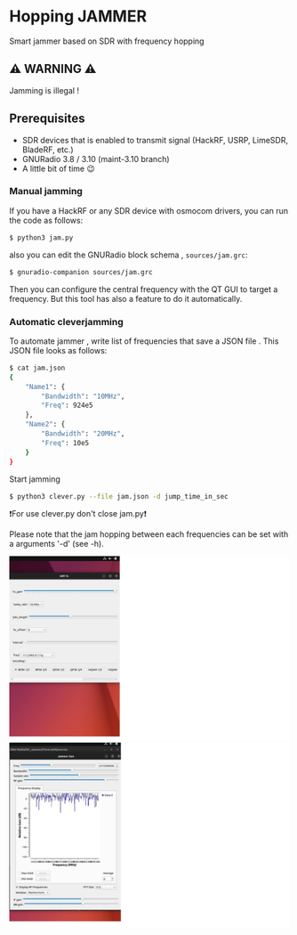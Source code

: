 # Hopping JAMMER
Smart jammer based on SDR with frequency hopping

## ⚠️ WARNING ⚠️

Jamming is illegal !


## Prerequisites

- SDR devices that is enabled to transmit signal (HackRF, USRP, LimeSDR, BladeRF, etc.)
- GNURadio 3.8 / 3.10 (maint-3.10 branch)
- A little bit of time 😉

### Manual jamming 

If you have a HackRF or any SDR device with osmocom drivers, you can run the code as follows:

```sh
$ python3 jam.py
```

also you can edit the GNURadio block schema ,  ``sources/jam.grc``:

```sh
$ gnuradio-companion sources/jam.grc
```

Then you can configure the central frequency with the QT GUI to target a frequency. But this tool has also a feature to do it automatically.

### Automatic cleverjamming

To automate jammer , write list of frequencies that save a JSON file . This JSON file looks as follows:

```sh
$ cat jam.json  
{
    "Name1": {
        "Bandwidth": "10MHz", 
        "Freq": 924e5
    },
    "Name2": {
        "Bandwidth": "20MHz", 
        "Freq": 10e5
    }    
}
```


Start jamming
```sh
$ python3 clever.py --file jam.json -d jump_time_in_sec
```
❗️For use clever.py don't close jam.py❗️

Please note that the jam hopping between each frequencies can be set with a arguments '-d' (see -h).

![Jamming](Git_Jammer/CleverJAM/sources/jam.png)
![Jamming](Git_Jammer/CleverJAM/sources/jamd.jpg)
